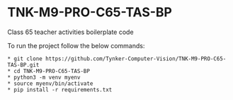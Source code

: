 # TNK-M9-PRO-C65-TAS-BP

Class 65 teacher activities boilerplate code

To run the project follow the below commands:

```
* git clone https://github.com/Tynker-Computer-Vision/TNK-M9-PRO-C65-TAS-BP.git
* cd TNK-M9-PRO-C65-TAS-BP
* python3 -m venv myenv
* source myenv/bin/activate
* pip install -r requirements.txt
```
